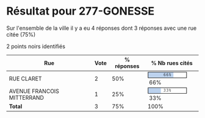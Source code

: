 # Résultat pour 277-GONESSE

Sur l'ensemble de la ville il y a eu 4 réponses dont 3 réponses avec une rue citée (75%)

2 points noirs identifiés

| Rue | Vote | % réponses | % Nb rues cités|
|-----|------|------------|----------------|
| RUE CLARET | 2 | 50% | <img src="../../img/bar_66.gif" />&nbsp;66%|
| AVENUE FRANCOIS MITTERRAND | 1 | 25% | <img src="../../img/bar_33.gif" />&nbsp;33%|
| **Total** | 3 | 75% | 100%|
